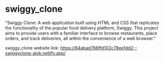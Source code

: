 # swiggy_clone
"Swiggy Clone: A web application built using HTML and CSS that replicates the functionality of the popular food delivery platform, Swiggy. This project aims to provide users with a familiar interface to browse restaurants, place orders, and track deliveries, all within the convenience of a web browser."

swiggy_clone website link: https://64abad766ffd102c78ee1dd2--swiggyclone-alok.netlify.app/
